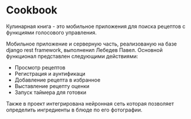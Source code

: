 # Cookbook
Кулинарная книга - это мобильное приложения для поиска рецептов с функциями голосового управления.

Мобильное приложение и серверную часть, реализованую на базе django rest framework, выполненил Лебедев Павел.
Основной функционал представлен следующими действиями:
<ul>
<li>Просмотр рецептов</li>
<li>Регистрация и аунтификаци</li>
<li>Добавление рецепта в избранное</li>
<li>Выставление рецепту оценки</li>
<li>Запуск таймера для готовки</li>
</ul>

Также в проект интегрирована нейронная сеть которая позволяет определить ингредиенты в блюде по его фотографии.
